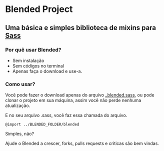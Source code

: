 # Blended Project


## Uma básica e simples biblioteca de mixins para [Sass](http://sass-lang.com)

### Por quê usar Blended?
* Sem instalação
* Sem códigos no terminal
* Apenas faça o download e use-a.

### Como usar?

Você pode fazer o download apenas do arquivo [_blended.sass](https://raw.github.com/vicainelli/Blended/master/_blended.sass), ou pode clonar o projeto em sua máquina, assim você não perde nenhuma atualização.

E no seu arquivo .sass, você faz essa chamada do arquivo.

```
@import ../BLENDED_FOLDER/blended 
```

Simples, não?

Ajude o Blended a crescer, forks, pulls requests e criticas são bem vindas.


